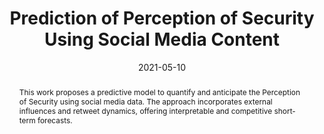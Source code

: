 ---
title:          "Prediction of Perception of Security Using Social Media Content"
date:           2021-05-10
selected:       false
pub:            "Progress in Pattern Recognition, Image Analysis, Computer Vision, and Applications: 25th Iberoamerican Congress, CIARP 2021, Porto, Portugal, May 10--13, 2021, Revised Selected Papers 25"
pub_date:       "2021"
type: "conference"
abstract: >-
  This work proposes a predictive model to quantify and anticipate the Perception of Security using social media data. The approach incorporates external influences and retweet dynamics, offering interpretable and competitive short-term forecasts.

cover:          /assets/images/covers/tweets.jpg
authors:
  - Cristian Pulido
  - Luisa Fernanda Chaparro
  - Jorge Rudas
  - Jorge Victorino
  - Camilo Estrada
  - Luz Ángela Narváez
  - Francisco Gómez
links:
  Paper: https://doi.org/10.1007/978-3-030-93420-0_9
---